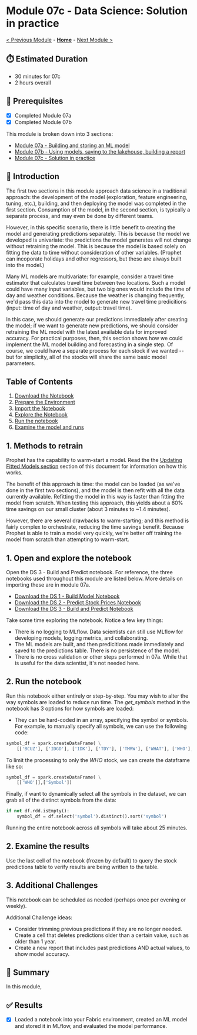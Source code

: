 # Module 07c - Data Science: Solution in practice

[< Previous Module](./modules/module07b.md) - **[Home](../README.md)** - [Next Module >](./module10.md)

## :stopwatch: Estimated Duration

* 30 minutes for 07c
* 2 hours overall

## :thinking: Prerequisites

- [x] Completed Module 07a
- [x] Completed Module 07b

This module is broken down into 3 sections:
* [Module 07a - Building and storing an ML model](./module07b.md)
* [Module 07b - Using models, saving to the lakehouse, building a report](./module07b.md)
* [Module 07c - Solution in practice](./module07c.md)

## :loudspeaker: Introduction

The first two sections in this module approach data science in a traditional approach: the development of the model (exploration, feature engineering, tuning, etc.), building, and then deploying the model was completed in the first section. Consumption of the model, in the second section, is typically a separate process, and may even be done by different teams.

However, in this specific scenario, there is little benefit to creating the model and generating predictions separately. This is because the model we developed is univariate: the predictions the model generates will not change without retraining the model. This is because the model is based solely on fitting the data to time without consideration of other variables. (Prophet can incoporate holidays and other regressors, but these are always built into the model.)

Many ML models are multivariate: for example, consider a travel time estimator that calculates travel time between two locations. Such a model could have many input variables, but two big ones would include the time of day and weather conditions. Because the weather is changing frequently, we'd pass this data into the model to generate new travel time predicitions (input: time of day and weather, output: travel time).

In this case, we should generate our predictions immediately after creating the model; if we want to generate new predictions, we should consider retraining the ML model with the latest available data for improved accuracy. For practical purposes, then, this section shows how we could implement the ML model building and forecasting in a single step. Of course, we could have a separate process for each stock if we wanted -- but for simplicity, all of the stocks will share the same basic model parameters.

## Table of Contents

1. [Download the Notebook](#1-download-the-notebook)
2. [Prepare the Environment](#2-prepare-the-environment)
3. [Import the Notebook](#3-import-the-notebook)
4. [Explore the Notebook](#4-explore-the-notebook)
5. [Run the notebook](#5-run-the-notebook)
6. [Examine the model and runs](#6-examine-the-model-and-runs)

## 1. Methods to retrain

Prophet has the capability to warm-start a model. Read the the [Updating Fitted Models section](https://facebook.github.io/prophet/docs/additional_topics.html) section of this document for information on how this works. 

The benefit of this approach is time: the model can be loaded (as we've done in the first two sections), and the model is then refit with all the data currently available. Refitting the model in this way is faster than fitting the model from scratch. When testing this approach, this yields about a 60% time savings on our small cluster (about 3 minutes to ~1.4 minutes). 

However, there are several drawbacks to warm-starting; and this method is fairly complex to orchestrate, reducing the time savings benefit. Because Prophet is able to train a model very quickly, we're better off training the model from scratch than attempting to warm-start.

## 1. Open and explore the notebook

Open the DS 3 - Build and Predict notebook. For reference, the three notebooks used throughout this module are listed below. More details on importing these are in module 07a.

* [Download the DS 1 - Build Model Notebook](<../resources/module07/DS 1 - Build Model.ipynb>)
* [Download the DS 2 - Predict Stock Prices Notebook](<../resources/module07/DS 2 - Predict Stock Prices.ipynb>)
* [Download the DS 3 - Build and Predict Notebook](<../resources/module07/DS 3 - Build and Predict.ipynb>)

Take some time exploring the notebook. Notice a few key things:

* There is no logging to MLflow. Data scientists can still use MLflow for developing models, logging metrics, and collaborating. 
* The ML models are built, and then predicitions made immediately and saved to the predictions table. There is no persistence of the model.
* There is no cross validation or other steps performed in 07a. While that is useful for the data scientist, it's not needed here.

## 2. Run the notebook

Run this notebook either entirely or step-by-step. You may wish to alter the way symbols are loaded to reduce run time. The *get_symbols* method in the notebook has 3 options for how symbols are loaded:

* They can be hard-coded in an array, specifying the symbol or symbols. For example, to manually specify all symbols, we can use the following code:

```python
symbol_df = spark.createDataFrame( \
    [['BCUZ'], ['IDGD'], ['IDK'], ['TDY'], ['TMRW'], ['WHAT'], ['WHO'], ['WHY']],['Symbol'])
```

To limit the processing to only the *WHO* stock, we can create the dataframe like so:

```python
symbol_df = spark.createDataFrame( \
    [['WHO']],['Symbol'])
```

Finally, if want to dynamically select all the symbols in the dataset, we can grab all of the distinct symbols from the data:

```python
if not df.rdd.isEmpty():
    symbol_df = df.select('symbol').distinct().sort('symbol')
```

Running the entire notebook across all symbols will take about 25 minutes.

## 2. Examine the results

Use the last cell of the notebook (frozen by default) to query the stock predictions table to verify results are being written to the table.

## 3. Additional Challenges

This notebook can be scheduled as needed (perhaps once per evening or weekly). 


Additional Challenge ideas:

* Consider trimming previous predictions if they are no longer needed. Create a cell that deletes predictions older than a certain value, such as older than 1 year.
* Create a new report that includes past predictions AND actual values, to show model accuracy.

## :tada: Summary

In this module, 

## :white_check_mark: Results

- [x] Loaded a notebook into your Fabric environment, created an ML model and stored it in MLflow, and evaluated the model performance.

